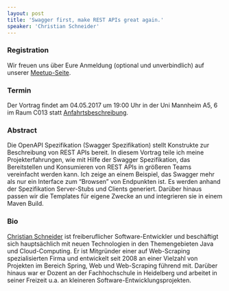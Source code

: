 ```yaml
---
layout: post
title: 'Swagger first, make REST APIs great again.'
speaker: 'Christian Schneider'
---
```


### Registration

Wir freuen uns über Eure Anmeldung (optional und unverbindlich) auf unserer [Meetup-Seite](https://www.meetup.com/mannheim-java-usergroup/events/239185867/).

### Termin

Der Vortrag findet am 04.05.2017 um 19:00 Uhr in der Uni Mannheim A5, 6 im Raum C013 statt [Anfahrtsbeschreibung](/getting-there).

### Abstract

Die OpenAPI Spezifikation (Swagger Spezifikation) stellt Konstrukte zur Beschreibung von REST APIs bereit.
In diesem Vortrag teile ich meine Projekterfahrungen, wie mit Hilfe der Swagger Spezifikation, das Bereitstellen und Konsumieren von REST APIs in größeren Teams vereinfacht werden kann. Ich zeige an einem Beispiel, das Swagger mehr als nur ein Interface zum “Browsen” von Endpunkten ist.
Es werden anhand der Spezifikation Server-Stubs und Clients generiert.
Darüber hinaus passen wir die Templates für eigene Zwecke an und integrieren sie in einem Maven Build.


### Bio

[Christian Schneider](https://twitter.com/chrschneider) ist freiberuflicher Software-Entwickler und beschäftigt sich hauptsächlich mit neuen Technologien in den Themengebieten Java und Cloud-Computing. 
Er ist Mitgründer einer auf Web-Scraping spezialisierten Firma und entwickelt seit 2008 an einer Vielzahl von Projekten im Bereich Spring, Web und Web-Scraping führend mit.
Darüber hinaus war er Dozent an der Fachhochschule in Heidelberg und arbeitet in seiner Freizeit u.a. an kleineren Software-Entwicklungsprojekten.